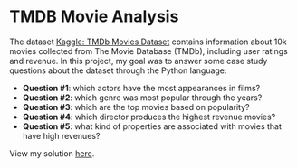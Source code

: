 # TMDB Movie Analysis

The dataset [Kaggle: TMDb Movies Dataset](https://www.kaggle.com/datasets/juzershakir/tmdb-movies-dataset) contains information about 10k movies collected from The Movie Database (TMDb), including user ratings and revenue. In this project, my goal was to answer some case study questions about the dataset through the Python language:

- **Question #1**: which actors have the most appearances in films? 
- **Question #2**: which genre was most popular through the years? 
- **Question #3**: which are the top movies based on popularity? 
- **Question #4**: which director produces the highest revenue movies? 
- **Question #5**: what kind of properties are associated with movies that have high revenues? 

View my solution [here](https://github.com/marianamannes/tmdb-movie-analysis/blob/main/tmdb-movie-analysis.ipynb).